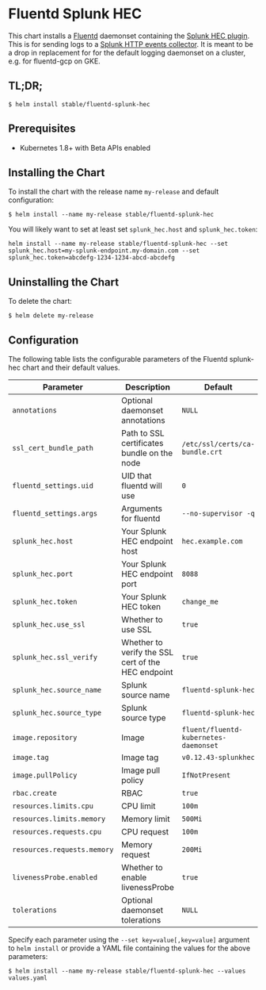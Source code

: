 # Fluentd Splunk HEC

This chart installs a [Fluentd](https://www.fluentd.org/) daemonset containing the [Splunk HEC plugin](https://github.com/fluent/fluent-plugin-splunk). This is for sending logs to a [Splunk HTTP events collector](http://docs.splunk.com/Documentation/Splunk/latest/Data/AboutHEC). It is meant to be a drop in replacement for for the default logging daemonset on a cluster, e.g. for fluentd-gcp on GKE.

## TL;DR;

```console
$ helm install stable/fluentd-splunk-hec
```

## Prerequisites

- Kubernetes 1.8+ with Beta APIs enabled

## Installing the Chart

To install the chart with the release name `my-release` and default configuration:

```console
$ helm install --name my-release stable/fluentd-splunk-hec
```

You will likely want to set at least set `splunk_hec.host` and `splunk_hec.token`:

```console
helm install --name my-release stable/fluentd-splunk-hec --set splunk_hec.host=my-splunk-endpoint.my-domain.com --set splunk_hec.token=abcdefg-1234-1234-abcd-abcdefg
```

## Uninstalling the Chart

To delete the chart:

```console
$ helm delete my-release
```

## Configuration

The following table lists the configurable parameters of the Fluentd splunk-hec chart and their default values.

| Parameter                          | Description                                        | Default                               |
| ---------------------------------- | -------------------------------------------------- | --------------------------------------|
| `annotations`                      | Optional daemonset annotations                     | `NULL`                                |
| `ssl_cert_bundle_path`             | Path to SSL certificates bundle on the node        | `/etc/ssl/certs/ca-bundle.crt`        |
| `fluentd_settings.uid`             | UID that fluentd will use                          | `0`                                   |
| `fluentd_settings.args`            | Arguments for fluentd                              | `--no-supervisor -q`                  |
| `splunk_hec.host`                  | Your Splunk HEC endpoint host                      | `hec.example.com`                     |
| `splunk_hec.port`                  | Your Splunk HEC endpoint port                      | `8088`                                |
| `splunk_hec.token`                 | Your Splunk HEC token                              | `change_me`                           |
| `splunk_hec.use_ssl`               | Whether to use SSL                                 | `true`                                |
| `splunk_hec.ssl_verify`            | Whether to verify the SSL cert of the HEC endpoint | `true`                                |
| `splunk_hec.source_name`           | Splunk source name                                 | `fluentd-splunk-hec`                  |
| `splunk_hec.source_type`           | Splunk source type                                 | `fluentd-splunk-hec`                  |
| `image.repository`                 | Image                                              | `fluent/fluentd-kubernetes-daemonset` |
| `image.tag`                        | Image tag                                          | `v0.12.43-splunkhec`                  |
| `image.pullPolicy`                 | Image pull policy                                  | `IfNotPresent`                        |
| `rbac.create`                      | RBAC                                               | `true`                                |
| `resources.limits.cpu`             | CPU limit                                          | `100m`                                |
| `resources.limits.memory`          | Memory limit                                       | `500Mi`                               |
| `resources.requests.cpu`           | CPU request                                        | `100m`                                |
| `resources.requests.memory`        | Memory request                                     | `200Mi`                               |
| `livenessProbe.enabled`            | Whether to enable livenessProbe                    | `true`                                |   
| `tolerations`                      | Optional daemonset tolerations                     | `NULL`                                |

Specify each parameter using the `--set key=value[,key=value]` argument to `helm install` or provide a YAML file containing the values for the above parameters:

```console
$ helm install --name my-release stable/fluentd-splunk-hec --values values.yaml
```
